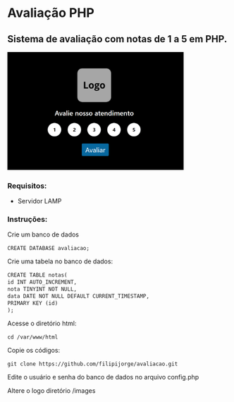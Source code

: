 # Avaliação PHP
## Sistema de avaliação com notas de 1 a 5 em PHP.

<img src="https://github.com/filipijorge/avaliacao/blob/main/screenshot.png" width="400">

### Requisitos:
- Servidor LAMP

### Instruções:
Crie um banco de dados
```
CREATE DATABASE avaliacao;
```
Crie uma tabela no banco de dados:
```
CREATE TABLE notas(
id INT AUTO_INCREMENT,
nota TINYINT NOT NULL,
data DATE NOT NULL DEFAULT CURRENT_TIMESTAMP,
PRIMARY KEY (id)
);
```
Acesse o diretório html:
```
cd /var/www/html
```
Copie os códigos:
```
git clone https://github.com/filipijorge/avaliacao.git
```
Edite o usuário e senha do banco de dados no arquivo config.php

Altere o logo diretório /images


